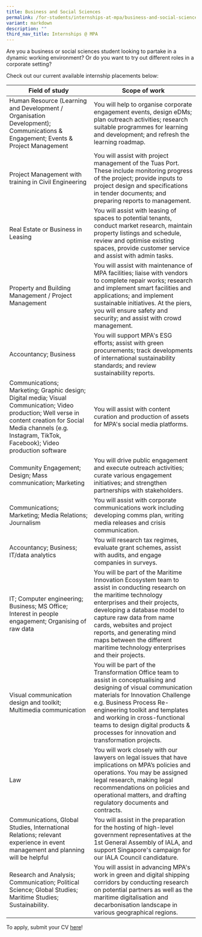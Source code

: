```yaml
---
title: Business and Social Sciences
permalink: /for-students/internships-at-mpa/business-and-social-sciences/
variant: markdown
description: ""
third_nav_title: Internships @ MPA
---
```

Are you a business or social sciences student looking to partake in a dynamic working environment? Or do you want to try out different roles in a corporate setting?

Check out our current available internship placements below:

| Field of study | Scope of work |
| -------- | -------- |
| Human Resource (Learning and Development / Organisation Development); Communications & Engagement; Events & Project Management | You will help to organise corporate engagement events, design eDMs; plan outreach activities; research suitable programmes for learning and development; and refresh the learning roadmap. |
| Project Management with training in Civil Engineering | You will assist with project management of the Tuas Port. These include monitoring progress of the project; provide inputs to project design and specifications in tender documents; and preparing reports to management. |
| Real Estate or Business in Leasing | You will assist with leasing of spaces to potential tenants, conduct market research, maintain property listings and schedule, review and optimise existing spaces, provide customer service and assist with admin tasks. |
| Property and Building Management / Project Management | You will assist with maintenance of MPA facilities; liaise with vendors to complete repair works; research and implement smart facilities and applications; and implement sustainable initiatives. At the piers, you will ensure safety and security; and assist with crowd management. |
| Accountancy; Business | You will support MPA's ESG efforts; assist with green procurements; track developments of international  sustainability standards; and review sustainability reports. |
| Communications; Marketing; Graphic design; Digital media; Visual Communication; Video production; Well verse in content creation for Social Media channels (e.g. Instagram, TikTok, Facebook); Video production software | You will assist with content curation and production of assets for MPA's social media platforms. |
| Community Engagement; Design; Mass communication; Marketing | You will drive public engagement and execute outreach activities; curate various engagement initiatives; and strengthen partnerships with stakeholders. |
| Communications; Marketing; Media Relations; Journalism | You will assist with corporate communications work including developing comms plan, writing media releases and crisis communication. |
| Accountancy; Business; IT/data analytics | You will research tax regimes, evaluate grant schemes, assist with audits, and engage companies in surveys. |
| IT; Computer engineering; Business; MS Office; Interest in people engagement; Organising of raw data | You will be part of the Maritime Innovation Ecosystem team to assist in conducting research on the maritime technology enterprises and their projects, developing a database model to capture raw data from name cards, websites and project reports, and generating mind maps between the different maritime technology enterprises and their projects. |
| Visual communication design and toolkit; Multimedia communication | You will be part of the Transformation Office team to assist in conceptualising and designing of visual communication materials for Innovation Challenge e.g. Business Process Re-engineering toolkit and templates and working in cross-functional teams to design digital products & processes for innovation and transformation projects. |
| Law | You will work closely with our lawyers on legal issues that have implications on MPA’s policies and operations. You may be assigned legal research, making legal recommendations on policies and operational matters, and drafting regulatory documents and contracts. |
| Communications, Global Studies, International Relations; relevant experience in event management and planning will be helpful | You will assist in the preparation for the hosting of high-level government representatives at the 1st General Assembly of IALA, and support Singapore's campaign for our IALA Council candidature. |
| Research and Analysis; Communication; Political Science; Global Studies; Maritime Studies; Sustainability. | You will assist in advancing MPA's work in green and digital shipping corridors by conducting research on potential partners as well as the maritime digitalisation and decarbonisation landscape in various geographical regions. |


To apply, submit your CV [here](https://go.gov.sg/mpa-internships-application)!